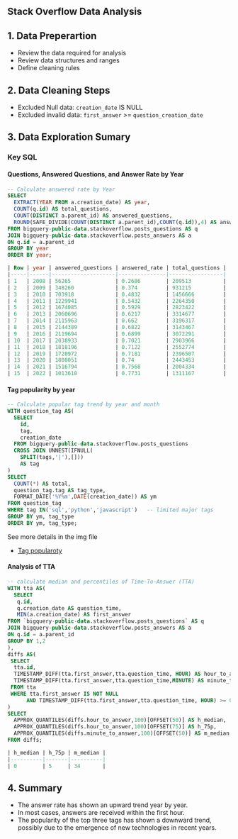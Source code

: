 ## Stack Overflow Data Analysis


## 1. Data Preperartion
- Review the data required for analysis 
- Review data structures and ranges
- Define cleaning rules


## 2. Data Cleaning Steps
- Excluded Null data: `creation_date` IS NULL
- Excluded invalid data: `first_answer` >= `question_creation_date`

## 3. Data Exploration Sumary
### Key SQL

#### Questions, Answered Questions, and Answer Rate by Year
```sql
-- Calculate answered rate by Year
SELECT
  EXTRACT(YEAR FROM a.creation_date) AS year,
  COUNT(q.id) AS total_questions,
  COUNT(DISTINCT a.parent_id) AS answered_questions,
  ROUND(SAFE_DIVIDE(COUNT(DISTINCT a.parent_id),COUNT(q.id)),4) AS answered_rate
FROM bigquery-public-data.stackoverflow.posts_questions AS q
JOIN bigquery-public-data.stackoverflow.posts_answers AS a  
ON q.id = a.parent_id 
GROUP BY year
ORDER BY year;

| Row | year | answered_questions | answered_rate | total_questions |
|-----|------|--------------------|---------------|-----------------|
| 1   | 2008 | 56265              | 0.2686        | 209513          |
| 2   | 2009 | 348260             | 0.374         | 931215          |
| 3   | 2010 | 703918             | 0.4832        | 1456666         |
| 4   | 2011 | 1229941            | 0.5432        | 2264350         |
| 5   | 2012 | 1674085            | 0.5929        | 2823422         |
| 6   | 2013 | 2060696            | 0.6217        | 3314677         |
| 7   | 2014 | 2115963            | 0.662         | 3196317         |
| 8   | 2015 | 2144389            | 0.6822        | 3143467         |
| 9   | 2016 | 2119694            | 0.6899        | 3072291         |
| 10  | 2017 | 2038933            | 0.7021        | 2903966         |
| 11  | 2018 | 1818196            | 0.7122        | 2552774         |
| 12  | 2019 | 1720972            | 0.7181        | 2396507         |
| 13  | 2020 | 1808051            | 0.74          | 2443453         |
| 14  | 2021 | 1516794            | 0.7568        | 2004334         |
| 15  | 2022 | 1013610            | 0.7731        | 1311167         |
```

#### Tag popularity by year
```sql
-- Calculate popular tag trend by year and month
WITH question_tag AS(
  SELECT
    id,
    tag,
    creation_date
  FROM bigquery-public-data.stackoverflow.posts_questions
  CROSS JOIN UNNEST(IFNULL(
    SPLIT(tags,'|'),[]))
    AS tag
)
SELECT
  COUNT(*) AS total,
  question_tag.tag AS tag_type,
  FORMAT_DATE('%Y%m',DATE(creation_date)) AS ym
FROM question_tag
WHERE tag IN('sql','python','javascript')   -- limited major tags
GROUP BY ym, tag_type
ORDER BY ym, tag_type;

```
See more details in the img file 
- [Tag popularoty](/results/img/tag_popularity.png)

#### Analysis of TTA 
```sql
-- calculate median and percentiles of Time-To-Answer (TTA)
WITH tta AS(
  SELECT 
   q.id, 
   q.creation_date AS question_time,
   MIN(a.creation_date) AS first_answer
FROM `bigquery-public-data.stackoverflow.posts_questions` AS q
JOIN bigquery-public-data.stackoverflow.posts_answers AS a
ON q.id = a.parent_id
GROUP BY 1,2
),
diffs AS(
 SELECT 
  tta.id,
  TIMESTAMP_DIFF(tta.first_answer,tta.question_time, HOUR) AS hour_to_answer,
  TIMESTAMP_DIFF(tta.first_answer,tta.question_time,MINUTE) AS minute_to_answer
 FROM tta
 WHERE tta.first_answer IS NOT NULL
      AND TIMESTAMP_DIFF(tta.first_answer,tta.question_time, HOUR) >= 0
)
SELECT
  APPROX_QUANTILES(diffs.hour_to_answer,100)[OFFSET(50)] AS h_median,
  APPROX_QUANTILES(diffs.hour_to_answer,100)[OFFSET(75)] AS h_75p,
  APPROX_QUANTILES(diffs.minute_to_answer,100)[OFFSET(50)] AS m_median
FROM diffs;

| h_median | h_75p | m_median |
|----------|-------|----------|
| 0        | 5     | 34       |

```


## 4. Summary
- The answer rate has shown an upward trend year by year.
- In most cases, answers are received within the first hour.
- The popularity of the top three tags has shown a downward trend, possibly due to the emergence of new technologies in recent years.
